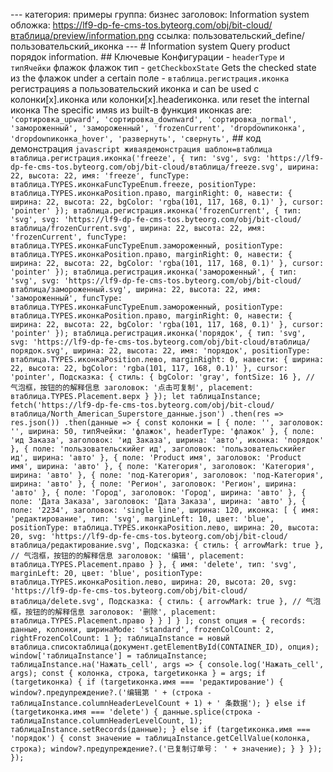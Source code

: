 --- категория: примеры группа: бизнес заголовок: Information system обложка: https://lf9-dp-fe-cms-tos.byteorg.com/obj/bit-cloud/втаблица/preview/information.png ссылка: пользовательский_define/пользовательский_иконка --- # Information system Query product порядок information. ## Ключевые Конфигурации - `headerType` и `типЯчейки` флажок флажок тип - `getCheckboxState` Gets the checked state из the флажок under a certain поле - `втаблица.регистрация.иконка` регистрацияs a пользовательский иконка и can be used с колонки[x].иконка или колонки[x].headerиконка. или reset the internal иконка The specific имяs из built-в функция иконкаs are: `'сортировка_upward', 'сортировка_downward', 'сортировка_normal', 'замороженный', 'замороженный', 'frozenCurrent', 'dropdownиконка', 'dropdownиконка_hover', 'развернуть', 'свернуть',` ## код демонстрация ```javascript живаядемонстрация шаблон=втаблица втаблица.регистрация.иконка('freeze', { тип: 'svg', svg: 'https://lf9-dp-fe-cms-tos.byteorg.com/obj/bit-cloud/втаблица/freeze.svg', ширина: 22, высота: 22, имя: 'freeze', funcType: втаблица.TYPES.иконкаFuncTypeEnum.freeze, positionType: втаблица.TYPES.иконкаPosition.право, marginRight: 0, навести: { ширина: 22, высота: 22, bgColor: 'rgba(101, 117, 168, 0.1)' }, cursor: 'pointer' }); втаблица.регистрация.иконка('frozenCurrent', { тип: 'svg', svg: 'https://lf9-dp-fe-cms-tos.byteorg.com/obj/bit-cloud/втаблица/frozenCurrent.svg', ширина: 22, высота: 22, имя: 'frozenCurrent', funcType: втаблица.TYPES.иконкаFuncTypeEnum.замороженный, positionType: втаблица.TYPES.иконкаPosition.право, marginRight: 0, навести: { ширина: 22, высота: 22, bgColor: 'rgba(101, 117, 168, 0.1)' }, cursor: 'pointer' }); втаблица.регистрация.иконка('замороженный', { тип: 'svg', svg: 'https://lf9-dp-fe-cms-tos.byteorg.com/obj/bit-cloud/втаблица/замороженный.svg', ширина: 22, высота: 22, имя: 'замороженный', funcType: втаблица.TYPES.иконкаFuncTypeEnum.замороженный, positionType: втаблица.TYPES.иконкаPosition.право, marginRight: 0, навести: { ширина: 22, высота: 22, bgColor: 'rgba(101, 117, 168, 0.1)' }, cursor: 'pointer' }); втаблица.регистрация.иконка('порядок', { тип: 'svg', svg: 'https://lf9-dp-fe-cms-tos.byteorg.com/obj/bit-cloud/втаблица/порядок.svg', ширина: 22, высота: 22, имя: 'порядок', positionType: втаблица.TYPES.иконкаPosition.лево, marginRight: 0, навести: { ширина: 22, высота: 22, bgColor: 'rgba(101, 117, 168, 0.1)' }, cursor: 'pointer', Подсказка: { стиль: { bgColor: 'gray', fontSize: 16 }, // 气泡框，按钮的的解释信息 заголовок: '点击可复制', placement: втаблица.TYPES.Placement.верх } }); let таблицаInstance; fetch('https://lf9-dp-fe-cms-tos.byteorg.com/obj/bit-cloud/втаблица/North_American_Superstore_данные.json') .then(res => res.json()) .then(данные => { const колонки = [ { поле: '', заголовок: '', ширина: 50, типЯчейки: 'флажок', headerType: 'флажок' }, { поле: 'ид Заказа', заголовок: 'ид Заказа', ширина: 'авто', иконка: 'порядок' }, { поле: 'пользовательскийer ид', заголовок: 'пользовательскийer ид', ширина: 'авто' }, { поле: 'Product имя', заголовок: 'Product имя', ширина: 'авто' }, { поле: 'Категория', заголовок: 'Категория', ширина: 'авто' }, { поле: 'под-Категория', заголовок: 'под-Категория', ширина: 'авто' }, { поле: 'Регион', заголовок: 'Регион', ширина: 'авто' }, { поле: 'Город', заголовок: 'Город', ширина: 'авто' }, { поле: 'Дата Заказа', заголовок: 'Дата Заказа', ширина: 'авто' }, { поле: '2234', заголовок: 'single line', ширина: 120, иконка: [ { имя: 'редактирование', тип: 'svg', marginLeft: 10, цвет: 'blue', positionType: втаблица.TYPES.иконкаPosition.лево, ширина: 20, высота: 20, svg: 'https://lf9-dp-fe-cms-tos.byteorg.com/obj/bit-cloud/втаблица/редактирование.svg', Подсказка: { стиль: { arrowMark: true }, // 气泡框，按钮的的解释信息 заголовок: '编辑', placement: втаблица.TYPES.Placement.право } }, { имя: 'delete', тип: 'svg', marginLeft: 20, цвет: 'blue', positionType: втаблица.TYPES.иконкаPosition.лево, ширина: 20, высота: 20, svg: 'https://lf9-dp-fe-cms-tos.byteorg.com/obj/bit-cloud/втаблица/delete.svg', Подсказка: { стиль: { arrowMark: true }, // 气泡框，按钮的的解释信息 заголовок: '删除', placement: втаблица.TYPES.Placement.право } } ] } ]; const опция = { records: данные, колонки, ширинаMode: 'standard', frozenColCount: 2, rightFrozenColCount: 1 }; таблицаInstance = новый втаблица.списоктаблица(документ.getElementById(CONTAINER_ID), опция); window['таблицаInstance'] = таблицаInstance; таблицаInstance.на('Нажать_cell', args => { console.log('Нажать_cell', args); const { колонка, строка, targetиконка } = args; if (targetиконка) { if (targetиконка.имя === 'редактирование') { window?.предупреждение?.('编辑第 ' + (строка - таблицаInstance.columnHeaderLevelCount + 1) + ' 条数据'); } else if (targetиконка.имя === 'delete') { данные.splice(строка - таблицаInstance.columnHeaderLevelCount, 1); таблицаInstance.setRecords(данные); } else if (targetиконка.имя === 'порядок') { const значение = таблицаInstance.getCellValue(колонка, строка); window?.предупреждение?.('已复制订单号： ' + значение); } } }); }); ``` 